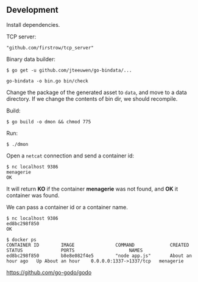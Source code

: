 

## Development
Install dependencies.

TCP server:
```
"github.com/firstrow/tcp_server"
```

Binary data builder:
```
$ go get -u github.com/jteeuwen/go-bindata/...
```

```
go-bindata -o bin.go bin/check
```

Change the package of the generated asset to `data`, and move to a data directory. If we change the contents of bin dir, we should recompile.


Build:
```
$ go build -o dmon && chmod 775
```

Run:

```
$ ./dmon
```

Open a `netcat` connection and send a container id:

```
$ nc localhost 9386
menagerie
OK
```
It will return **KO** if the container **menagerie** was not found, and **OK** it container was found.

We can pass a container id or a container name.


```
$ nc localhost 9386
ed8bc298f850
OK
```

```
$ docker ps
CONTAINER ID        IMAGE               COMMAND             CREATED             STATUS              PORTS                    NAMES
ed8bc298f850        b8e8e082f4e5        "node app.js"       About an hour ago   Up About an hour    0.0.0.0:1337->1337/tcp   menagerie
```



https://github.com/go-godo/godo
